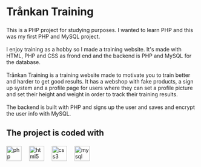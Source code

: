 <h1 align="left">Trånkan Training</h1>

###

<p align="left">This is a PHP project for studying purposes. I wanted to learn PHP and this was my first PHP and MySQL project. <br><br>I enjoy training as a hobby so I made a training website. It's made with HTML, PHP and CSS as frond end and the backend is PHP and MySQL for the database. <br><br>Trånkan Training is a training website made to motivate you to train better and harder to get good results. It has a webshop with fake products, a sign up system and a profile page for users where they can set a profile picture and set their height and weight in order to track their training results.<br><br>The backend is built with PHP and signs up the user and saves and encrypt the user info with MySQL.</p>

###

<h2 align="left">The project is coded with</h2>

###

<div align="left">
  <img src="https://cdn.jsdelivr.net/gh/devicons/devicon/icons/php/php-original.svg" height="40" alt="php logo"  />
  <img width="12" />
  <img src="https://cdn.jsdelivr.net/gh/devicons/devicon/icons/html5/html5-original.svg" height="40" alt="html5 logo"  />
  <img width="12" />
  <img src="https://cdn.jsdelivr.net/gh/devicons/devicon/icons/css3/css3-original.svg" height="40" alt="css3 logo"  />
  <img width="12" />
  <img src="https://cdn.jsdelivr.net/gh/devicons/devicon/icons/mysql/mysql-original.svg" height="40" alt="mysql logo"  />
</div>

###
